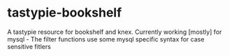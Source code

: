# tastypie-bookshelf
A tastypie resource for bookshelf and knex. Currently working [mostly] for mysql - The filter functions use some mysql specific syntax for case sensitive fitlers
